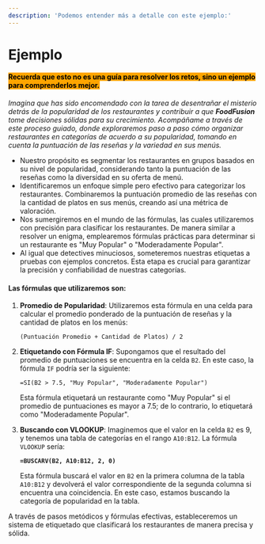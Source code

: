 ```yaml
---
description: 'Podemos entender más a detalle con este ejemplo:'
---
```


# Ejemplo

#### <mark style="background-color:orange;">Recuerda que esto no es una guía para resolver los retos, sino un ejemplo para comprenderlos mejor.</mark>

_Imagina que has sido encomendado con la tarea de desentrañar el misterio detrás de la popularidad de los restaurantes y contribuir a que **FoodFusion** tome decisiones sólidas para su crecimiento. Acompáñame a través de este proceso guiado, donde exploraremos paso a paso cómo organizar restaurantes en categorías de acuerdo a su popularidad, tomando en cuenta la puntuación de las reseñas y la variedad en sus menús._

* Nuestro propósito es segmentar los restaurantes en grupos basados en su nivel de popularidad, considerando tanto la puntuación de las reseñas como la diversidad en su oferta de menú.
* Identificaremos un enfoque simple pero efectivo para categorizar los restaurantes. Combinaremos la puntuación promedio de las reseñas con la cantidad de platos en sus menús, creando así una métrica de valoración.
* Nos sumergiremos en el mundo de las fórmulas, las cuales utilizaremos con precisión para clasificar los restaurantes. De manera similar a resolver un enigma, emplearemos fórmulas prácticas para determinar si un restaurante es "Muy Popular" o "Moderadamente Popular".
* Al igual que detectives minuciosos, someteremos nuestras etiquetas a pruebas con ejemplos concretos. Esta etapa es crucial para garantizar la precisión y confiabilidad de nuestras categorías.

#### Las fórmulas que utilizaremos son:

1.  **Promedio de Popularidad**: Utilizaremos esta fórmula en una celda para calcular el promedio ponderado de la puntuación de reseñas y la cantidad de platos en los menús:

    ```excel-formula
    (Puntuación Promedio + Cantidad de Platos) / 2
    ```
2.  **Etiquetando con Fórmula IF**: Supongamos que el resultado del promedio de puntuaciones se encuentra en la celda `B2`. En este caso, la fórmula `IF` podría ser la siguiente:

    ```excel-formula
    =SI(B2 > 7.5, "Muy Popular", "Moderadamente Popular")
    ```

    Esta fórmula etiquetará un restaurante como "Muy Popular" si el promedio de puntuaciones es mayor a 7.5; de lo contrario, lo etiquetará como "Moderadamente Popular".
3.  **Buscando con VLOOKUP**: Imaginemos que el valor en la celda `B2` es 9, y tenemos una tabla de categorías en el rango `A10:B12`. La fórmula `VLOOKUP` sería:

    <pre class="language-excel-formula"><code class="lang-excel-formula"><strong>=BUSCARV(B2, A10:B12, 2, 0)
    </strong></code></pre>

    Esta fórmula buscará el valor en `B2` en la primera columna de la tabla `A10:B12` y devolverá el valor correspondiente de la segunda columna si encuentra una coincidencia. En este caso, estamos buscando la categoría de popularidad en la tabla.

A través de pasos metódicos y fórmulas efectivas, estableceremos un sistema de etiquetado que clasificará los restaurantes de manera precisa y sólida.
